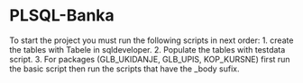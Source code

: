 # PLSQL-Banka

To start the project you must run the following scripts in next order: 
          1. create the tables with Tabele in sqldeveloper.
          2. Populate the tables with testdata script.
          3. For packages (GLB_UKIDANJE, GLB_UPIS, KOP_KURSNE) first run the basic script
              then run the scripts that have the _body sufix.
           
